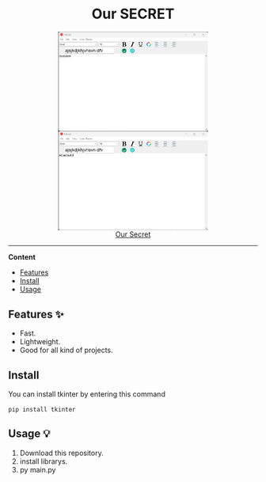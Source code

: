 <div align="center">

  <br>
  <br>
  <h1>
    <b>Our SECRET</b>
    <br>
  </h1>
    <a href="https://www.youtube.com/watch?v=-JIi_7MLpqQ">
      <img src="https://github.com/dasturbek/our_secret/blob/master/img1.png" width=60% align="center"><br>      
      <img src="https://github.com/dasturbek/our_secret/blob/master/img2.png" width=60% align="center"><br>
      Our Secret
    </a>
    
</div>

---

**Content**

* [Features](##features)
* [Install](##install)
* [Usage](##usage)

## Features ✨
* Fast.
* Lightweight.
* Good for all kind of projects.

## Install

You can install tkinter by entering this command
```
pip install tkinter
```

## Usage 💡
1. Download this repository.
2. install librarys.
3. py main.py
